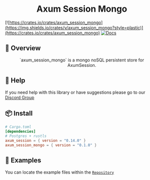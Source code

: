 <h1 align="center">
Axum Session Mongo
</h1>

[![https://crates.io/crates/axum_session_mongo](https://img.shields.io/crates/v/axum_session_mongo?style=plastic)](https://crates.io/crates/axum_session_mongo)
[![Docs](https://docs.rs/axum_session_mongo/badge.svg)](https://docs.rs/axum_session_mongo)

## 📑 Overview

<p align="center">
`axum_session_mongo` is a mongo noSQL persistent store for AxumSession.
</p>

## 🚨 Help

If you need help with this library or have suggestions please go to our [Discord Group](https://discord.gg/gVXNDwpS3Z)

## 📦 Install

```toml
# Cargo.toml
[dependencies]
# Postgres + rustls
axum_session = { version = "0.14.0" }
axum_session_mongo = { version = "0.1.0" }
```

## 🔎 Examples

You can locate the example files within the [`Repository`](https://github.com/AscendingCreations/AxumSession/tree/main/examples)  